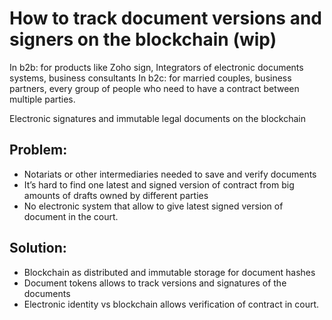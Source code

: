 # How to track document versions and signers on the blockchain \(wip\)

In b2b: for products like Zoho sign, Integrators of electronic documents systems, business consultants
In b2c: for married couples, business partners, every group of people who need to have a contract between multiple parties. 


Electronic signatures and immutable legal documents on the blockchain

Problem:  
-
* Notariats or other intermediaries needed to save and verify documents 
* It’s hard to find one latest and signed version of contract from big amounts of drafts owned by different parties
* No electronic system that allow to give latest signed version of document in the court. 

Solution:
-
* Blockchain as distributed and immutable storage for document hashes
* Document tokens allows to track versions and signatures of the documents
* Electronic identity vs blockchain allows verification of contract in court. 


